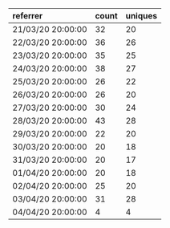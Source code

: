 | referrer          | count | uniques |
| :---------------- | :---- | :------ |
| 21/03/20 20:00:00 | 32    | 20      |
| 22/03/20 20:00:00 | 36    | 26      |
| 23/03/20 20:00:00 | 35    | 25      |
| 24/03/20 20:00:00 | 38    | 27      |
| 25/03/20 20:00:00 | 26    | 22      |
| 26/03/20 20:00:00 | 26    | 20      |
| 27/03/20 20:00:00 | 30    | 24      |
| 28/03/20 20:00:00 | 43    | 28      |
| 29/03/20 20:00:00 | 22    | 20      |
| 30/03/20 20:00:00 | 20    | 18      |
| 31/03/20 20:00:00 | 20    | 17      |
| 01/04/20 20:00:00 | 20    | 18      |
| 02/04/20 20:00:00 | 25    | 20      |
| 03/04/20 20:00:00 | 31    | 28      |
| 04/04/20 20:00:00 | 4     | 4       |